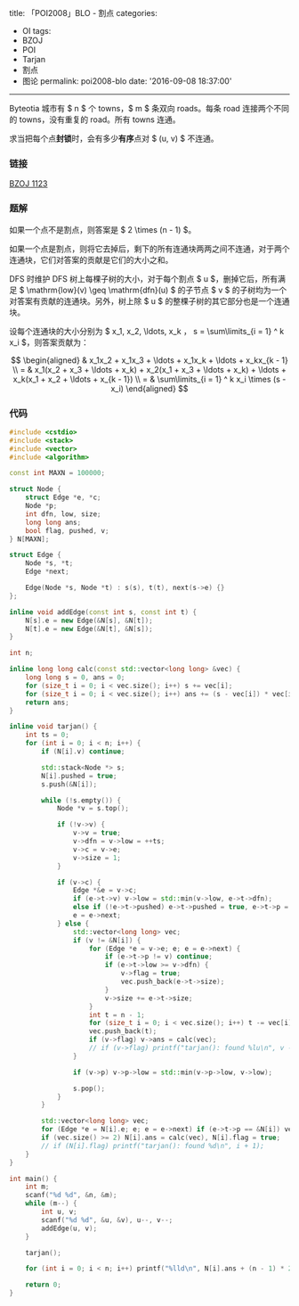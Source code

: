 title: 「POI2008」BLO - 割点
categories:
  - OI
tags:
  - BZOJ
  - POI
  - Tarjan
  - 割点
  - 图论
permalink: poi2008-blo
date: '2016-09-08 18:37:00'
---

Byteotia 城市有 $ n $ 个 towns，$ m $ 条双向 roads。每条 road 连接两个不同的 towns，没有重复的 road。所有 towns 连通。

求当把每个点**封锁**时，会有多少**有序**点对 $ (u, v) $ 不连通。

<!-- more -->

### 链接

[BZOJ 1123](http://www.lydsy.com/JudgeOnline/problem.php?id=1123)

### 题解

如果一个点不是割点，则答案是 $ 2 \times (n - 1) $。

如果一个点是割点，则将它去掉后，剩下的所有连通块两两之间不连通，对于两个连通块，它们对答案的贡献是它们的大小之和。

DFS 时维护 DFS 树上每棵子树的大小，对于每个割点 $ u $，删掉它后，所有满足 $ \mathrm{low}(v) \geq \mathrm{dfn}(u) $ 的子节点 $ v $ 的子树均为一个对答案有贡献的连通块。另外，树上除 $ u $ 的整棵子树的其它部分也是一个连通块。

设每个连通块的大小分别为 $ x_1, x_2, \ldots, x_k $，$ s = \sum\limits_{i = 1} ^ k x_i $，则答案贡献为：

$$ \begin{aligned} & x_1x_2 + x_1x_3 + \ldots + x_1x_k + \ldots + x_kx_{k - 1} \\ = & x_1(x_2 + x_3 + \ldots + x_k) + x_2(x_1 + x_3 + \ldots + x_k) + \ldots + x_k(x_1 + x_2 + \ldots + x_{k - 1}) \\ = & \sum\limits_{i = 1} ^ k x_i \times (s - x_i) \end{aligned} $$

### 代码

```cpp
#include <cstdio>
#include <stack>
#include <vector>
#include <algorithm>

const int MAXN = 100000;

struct Node {
    struct Edge *e, *c;
    Node *p;
    int dfn, low, size;
    long long ans;
    bool flag, pushed, v;
} N[MAXN];

struct Edge {
    Node *s, *t;
    Edge *next;

    Edge(Node *s, Node *t) : s(s), t(t), next(s->e) {}
};

inline void addEdge(const int s, const int t) {
    N[s].e = new Edge(&N[s], &N[t]);
    N[t].e = new Edge(&N[t], &N[s]);
}

int n;

inline long long calc(const std::vector<long long> &vec) {
    long long s = 0, ans = 0;
    for (size_t i = 0; i < vec.size(); i++) s += vec[i];
    for (size_t i = 0; i < vec.size(); i++) ans += (s - vec[i]) * vec[i];
    return ans;
}

inline void tarjan() {
    int ts = 0;
    for (int i = 0; i < n; i++) {
        if (N[i].v) continue;

        std::stack<Node *> s;
        N[i].pushed = true;
        s.push(&N[i]);

        while (!s.empty()) {
            Node *v = s.top();

            if (!v->v) {
                v->v = true;
                v->dfn = v->low = ++ts;
                v->c = v->e;
                v->size = 1;
            }

            if (v->c) {
                Edge *&e = v->c;
                if (e->t->v) v->low = std::min(v->low, e->t->dfn);
                else if (!e->t->pushed) e->t->pushed = true, e->t->p = v, s.push(e->t);
                e = e->next;
            } else {
                std::vector<long long> vec;
                if (v != &N[i]) {
                    for (Edge *e = v->e; e; e = e->next) {
                        if (e->t->p != v) continue;
                        if (e->t->low >= v->dfn) {
                            v->flag = true;
                            vec.push_back(e->t->size);
                        }
                        v->size += e->t->size;
                    }
                    int t = n - 1;
                    for (size_t i = 0; i < vec.size(); i++) t -= vec[i];
                    vec.push_back(t);
                    if (v->flag) v->ans = calc(vec);
                    // if (v->flag) printf("tarjan(): found %lu\n", v - N + 1);
                }

                if (v->p) v->p->low = std::min(v->p->low, v->low);

                s.pop();
            }
        }

        std::vector<long long> vec;
        for (Edge *e = N[i].e; e; e = e->next) if (e->t->p == &N[i]) vec.push_back(e->t->size);
        if (vec.size() >= 2) N[i].ans = calc(vec), N[i].flag = true;
        // if (N[i].flag) printf("tarjan(): found %d\n", i + 1);
    }
}

int main() {
    int m;
    scanf("%d %d", &n, &m);
    while (m--) {
        int u, v;
        scanf("%d %d", &u, &v), u--, v--;
        addEdge(u, v);
    }

    tarjan();

    for (int i = 0; i < n; i++) printf("%lld\n", N[i].ans + (n - 1) * 2);

    return 0;
}
```
